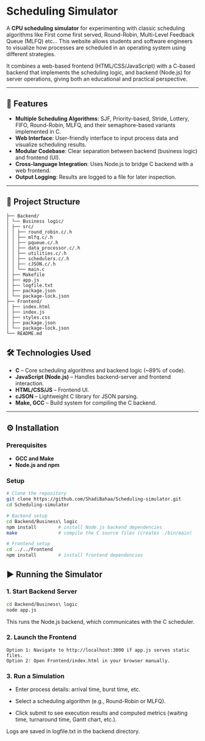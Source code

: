 # Scheduling Simulator

A **CPU scheduling simulator** for experimenting with classic scheduling algorithms like First come first served, Round-Robin, Multi-Level Feedback Queue (MLFQ) etc... This website allows students and software engineers to visualize how processes are scheduled in an operating system using different strategies.

It combines a web-based frontend (HTML/CSS/JavaScript) with a C-based backend that implements the scheduling logic, and backend (Node.js) for server operations, giving both an educational and practical perspective.

---

## 🚀 Features

- **Multiple Scheduling Algorithms**: SJF, Priority-based, Stride, Lottery, FIFO, Round-Robin, MLFQ, and their semaphore-based variants implemented in C.
- **Web Interface**: User-friendly interface to input process data and visualize scheduling results.
- **Modular Codebase**: Clear separation between backend (business logic) and frontend (UI).
- **Cross-language Integration**: Uses Node.js to bridge C backend with a web frontend.
- **Output Logging**: Results are logged to a file for later inspection.

---

## 📁 Project Structure

```
├── Backend/
│ └── Business logic/
│ ├── src/
│ │ ├── round_robin.c/.h
│ │ ├── mlfq.c/.h
│ │ ├── pqueue.c/.h
│ │ ├── data_processor.c/.h
│ │ ├── utilities.c/.h
│ │ ├── schedulers.c/.h
│ │ ├── cJSON.c/.h
│ │ └── main.c
│ ├── Makefile
│ ├── app.js
│ ├── logfile.txt
│ ├── package.json
│ └── package-lock.json
├── Frontend/
│ ├── index.html
│ ├── index.js
│ ├── styles.css
│ ├── package.json
│ └── package-lock.json
└── README.md
```


## 🛠️ Technologies Used

- **C** – Core scheduling algorithms and backend logic (~89% of code).
- **JavaScript (Node.js)** – Handles backend-server and frontend interaction.
- **HTML/CSS/JS** – Frontend UI.
- **cJSON** – Lightweight C library for JSON parsing.
- **Make, GCC** – Build system for compiling the C backend.

---

## ⚙️ Installation

### Prerequisites

- **GCC and Make**
- **Node.js and npm**

### Setup

```bash
# Clone the repository
git clone https://github.com/ShadiBahaa/Scheduling-simulator.git
cd Scheduling-simulator

# Backend setup
cd Backend/Business\ logic
npm install        # install Node.js backend dependencies
make               # compile the C source files (creates ./bin/main)

# Frontend setup
cd ../../Frontend
npm install        # install frontend dependencies

```

## ▶️ Running the Simulator
### 1. Start Backend Server
```bash
cd Backend/Business\ logic
node app.js
```
This runs the Node.js backend, which communicates with the C scheduler.
### 2. Launch the Frontend
    Option 1: Navigate to http://localhost:3000 if app.js serves static files.
    Option 2: Open Frontend/index.html in your browser manually.
### 3. Run a Simulation
- Enter process details: arrival time, burst time, etc.

- Select a scheduling algorithm (e.g., Round-Robin or MLFQ).

- Click submit to see execution results and computed metrics (waiting time, turnaround time, Gantt chart, etc.).

Logs are saved in logfile.txt in the backend directory.
